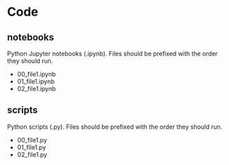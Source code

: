 # Code

## notebooks

Python Jupyter notebooks (.ipynb). Files should be prefixed with the order they should run.

- 00_file1.ipynb
- 01_file1.ipynb
- 02_file1.ipynb

## scripts

Python scripts (.py). Files should be prefixed with the order they should run.

- 00_file1.py
- 01_file1.py
- 02_file1.py
